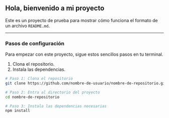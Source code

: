 ## Hola, bienvenido a mi proyecto

Este es un proyecto de prueba para mostrar cómo funciona el formato de un archivo `README.md`.

---

### Pasos de configuración

Para empezar con este proyecto, sigue estos sencillos pasos en tu terminal.

1.  Clona el repositorio.
2.  Instala las dependencias.

```bash
# Paso 1: Clona el repositorio
git clone https://github.com/nombre-de-usuario/nombre-de-repositorio.git

# Paso 2: Entra al directorio del proyecto
cd nombre-de-repositorio

# Paso 3: Instala las dependencias necesarias
npm install
